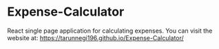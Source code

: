 # Expense-Calculator
React single page application for calculating expenses.
You can visit the website at: https://tarunnegi196.github.io/Expense-Calculator/
